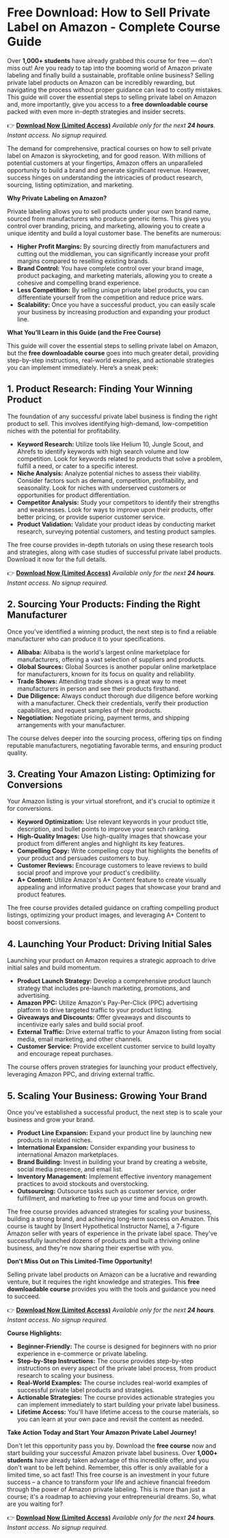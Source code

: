 # Free Download: How to Sell Private Label on Amazon - Complete Course Guide

Over **1,000+ students** have already grabbed this course for free — don’t miss out! Are you ready to tap into the booming world of Amazon private labeling and finally build a sustainable, profitable online business? Selling private label products on Amazon can be incredibly rewarding, but navigating the process without proper guidance can lead to costly mistakes. This guide will cover the essential steps to selling private label on Amazon and, more importantly, give you access to a **free downloadable course** packed with even more in-depth strategies and insider secrets.

👉 **[Download Now (Limited Access)](https://udemywork.com/how-to-sell-private-label-on-amazon)**
_Available only for the next **24 hours**. Instant access. No signup required._

The demand for comprehensive, practical courses on how to sell private label on Amazon is skyrocketing, and for good reason. With millions of potential customers at your fingertips, Amazon offers an unparalleled opportunity to build a brand and generate significant revenue. However, success hinges on understanding the intricacies of product research, sourcing, listing optimization, and marketing.

**Why Private Labeling on Amazon?**

Private labeling allows you to sell products under your own brand name, sourced from manufacturers who produce generic items. This gives you control over branding, pricing, and marketing, allowing you to create a unique identity and build a loyal customer base. The benefits are numerous:

*   **Higher Profit Margins:** By sourcing directly from manufacturers and cutting out the middleman, you can significantly increase your profit margins compared to reselling existing brands.
*   **Brand Control:** You have complete control over your brand image, product packaging, and marketing materials, allowing you to create a cohesive and compelling brand experience.
*   **Less Competition:** By selling unique private label products, you can differentiate yourself from the competition and reduce price wars.
*   **Scalability:** Once you have a successful product, you can easily scale your business by increasing production and expanding your product line.

**What You’ll Learn in this Guide (and the Free Course)**

This guide will cover the essential steps to selling private label on Amazon, but the **free downloadable course** goes into much greater detail, providing step-by-step instructions, real-world examples, and actionable strategies you can implement immediately. Here’s a sneak peek:

## 1. Product Research: Finding Your Winning Product

The foundation of any successful private label business is finding the right product to sell. This involves identifying high-demand, low-competition niches with the potential for profitability.

*   **Keyword Research:** Utilize tools like Helium 10, Jungle Scout, and Ahrefs to identify keywords with high search volume and low competition. Look for keywords related to products that solve a problem, fulfill a need, or cater to a specific interest.
*   **Niche Analysis:** Analyze potential niches to assess their viability. Consider factors such as demand, competition, profitability, and seasonality. Look for niches with underserved customers or opportunities for product differentiation.
*   **Competitor Analysis:** Study your competitors to identify their strengths and weaknesses. Look for ways to improve upon their products, offer better pricing, or provide superior customer service.
*   **Product Validation:** Validate your product ideas by conducting market research, surveying potential customers, and testing product samples.

The free course provides in-depth tutorials on using these research tools and strategies, along with case studies of successful private label products. Download it now for the full details.

👉 **[Download Now (Limited Access)](https://udemywork.com/how-to-sell-private-label-on-amazon)**
_Available only for the next **24 hours**. Instant access. No signup required._

## 2. Sourcing Your Products: Finding the Right Manufacturer

Once you've identified a winning product, the next step is to find a reliable manufacturer who can produce it to your specifications.

*   **Alibaba:** Alibaba is the world's largest online marketplace for manufacturers, offering a vast selection of suppliers and products.
*   **Global Sources:** Global Sources is another popular online marketplace for manufacturers, known for its focus on quality and reliability.
*   **Trade Shows:** Attending trade shows is a great way to meet manufacturers in person and see their products firsthand.
*   **Due Diligence:** Always conduct thorough due diligence before working with a manufacturer. Check their credentials, verify their production capabilities, and request samples of their products.
*   **Negotiation:** Negotiate pricing, payment terms, and shipping arrangements with your manufacturer.

The course delves deeper into the sourcing process, offering tips on finding reputable manufacturers, negotiating favorable terms, and ensuring product quality.

## 3. Creating Your Amazon Listing: Optimizing for Conversions

Your Amazon listing is your virtual storefront, and it's crucial to optimize it for conversions.

*   **Keyword Optimization:** Use relevant keywords in your product title, description, and bullet points to improve your search ranking.
*   **High-Quality Images:** Use high-quality images that showcase your product from different angles and highlight its key features.
*   **Compelling Copy:** Write compelling copy that highlights the benefits of your product and persuades customers to buy.
*   **Customer Reviews:** Encourage customers to leave reviews to build social proof and improve your product's credibility.
*   **A+ Content:** Utilize Amazon's A+ Content feature to create visually appealing and informative product pages that showcase your brand and product features.

The free course provides detailed guidance on crafting compelling product listings, optimizing your product images, and leveraging A+ Content to boost conversions.

## 4. Launching Your Product: Driving Initial Sales

Launching your product on Amazon requires a strategic approach to drive initial sales and build momentum.

*   **Product Launch Strategy:** Develop a comprehensive product launch strategy that includes pre-launch marketing, promotions, and advertising.
*   **Amazon PPC:** Utilize Amazon's Pay-Per-Click (PPC) advertising platform to drive targeted traffic to your product listing.
*   **Giveaways and Discounts:** Offer giveaways and discounts to incentivize early sales and build social proof.
*   **External Traffic:** Drive external traffic to your Amazon listing from social media, email marketing, and other channels.
*   **Customer Service:** Provide excellent customer service to build loyalty and encourage repeat purchases.

The course offers proven strategies for launching your product effectively, leveraging Amazon PPC, and driving external traffic.

## 5. Scaling Your Business: Growing Your Brand

Once you've established a successful product, the next step is to scale your business and grow your brand.

*   **Product Line Expansion:** Expand your product line by launching new products in related niches.
*   **International Expansion:** Consider expanding your business to international Amazon marketplaces.
*   **Brand Building:** Invest in building your brand by creating a website, social media presence, and email list.
*   **Inventory Management:** Implement effective inventory management practices to avoid stockouts and overstocking.
*   **Outsourcing:** Outsource tasks such as customer service, order fulfillment, and marketing to free up your time and focus on growth.

The free course provides advanced strategies for scaling your business, building a strong brand, and achieving long-term success on Amazon. This course is taught by [Insert Hypothetical Instructor Name], a 7-figure Amazon seller with years of experience in the private label space. They've successfully launched dozens of products and built a thriving online business, and they're now sharing their expertise with you.

**Don't Miss Out on This Limited-Time Opportunity!**

Selling private label products on Amazon can be a lucrative and rewarding venture, but it requires the right knowledge and strategies. This **free downloadable course** provides you with the tools and guidance you need to succeed.

👉 **[Download Now (Limited Access)](https://udemywork.com/how-to-sell-private-label-on-amazon)**
_Available only for the next **24 hours**. Instant access. No signup required._

**Course Highlights:**

*   **Beginner-Friendly:** The course is designed for beginners with no prior experience in e-commerce or private labeling.
*   **Step-by-Step Instructions:** The course provides step-by-step instructions on every aspect of the private label process, from product research to scaling your business.
*   **Real-World Examples:** The course includes real-world examples of successful private label products and strategies.
*   **Actionable Strategies:** The course provides actionable strategies you can implement immediately to start building your private label business.
*   **Lifetime Access:** You'll have lifetime access to the course materials, so you can learn at your own pace and revisit the content as needed.

**Take Action Today and Start Your Amazon Private Label Journey!**

Don't let this opportunity pass you by. Download the **free course** now and start building your successful Amazon private label business. Over **1,000+ students** have already taken advantage of this incredible offer, and you don't want to be left behind. Remember, this offer is only available for a limited time, so act fast! This free course is an investment in your future success – a chance to transform your life and achieve financial freedom through the power of Amazon private labeling. This is more than just a course; it's a roadmap to achieving your entrepreneurial dreams. So, what are you waiting for?

👉 **[Download Now (Limited Access)](https://udemywork.com/how-to-sell-private-label-on-amazon)**
_Available only for the next **24 hours**. Instant access. No signup required._
